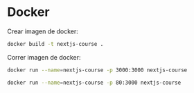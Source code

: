 

# Docker

Crear imagen de docker:
```bash
docker build -t nextjs-course .
```

Correr imagen de docker:
```bash
docker run --name=nextjs-course -p 3000:3000 nextjs-course
```

```bash
docker run --name=nextjs-course -p 80:3000 nextjs-course
```